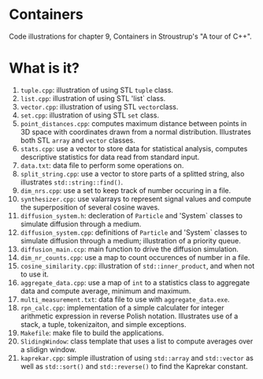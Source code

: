 # Containers

Code illustrations for chapter 9, Containers in Stroustrup's
"A tour of C++".

# What is it?

1. `tuple.cpp`: illustration of using STL `tuple` class.
1. `list.cpp`: illustration of using STL 'list` class.
1. `vector.cpp`: illustration of using STL `vector`class.
1. `set.cpp`: illustration of using STL `set` class.
1. `point_distances.cpp`: computes maximum distance between
    points in 3D space with coordinates drawn from a normal
    distribution.  Illustrates both STL `array` and `vector`
    classes.
1. `stats.cpp`: use a vector to store data for statistical analysis,
    computes descriptive statistics for data read from standard
    input.
1. `data.txt`: data file to perform some operations on.
1. `split_string.cpp`: use a vector to store parts of a splitted
    string, also illustrates `std::string::find()`.
1. `dim_nrs.cpp`: use a set to keep track of number occuring in
    a file.
1. `synthesizer.cpp`: use valarrays to represent signal values and
    compute the superposition of several cosine waves.
1. `diffusion_system.h`: decleration of `Particle` and 'System`
    classes to simulate diffusion through a medium.
1. `diffusion_system.cpp`: definitions of `Particle` and 'System`
    classes to simulate diffusion through a medium;  illustration
    of a priority queue.
1. `diffusion_main.ccp`: main function to drive the diffusion
    simulation.
1. `dim_nr_counts.cpp`: use a map to count occurences of number
    in a file.
1. `cosine_similarity.cpp`: illustration of `std::inner_product`,
    and when not to use it.
1. `aggregate_data.cpp`: use a map of `int` to a statistics class to
    aggregate data and compute average, minimum and maximum.
1. `multi_measurement.txt`: data file to use with `aggregate_data.exe`.
1. `rpn_calc.cpp`: implementation of a simple calculater for integer
    arithmetic expression in reverse Polish notation.  Illustrates use
    of a stack, a tuple, tokenizaiton, and simple exceptions.
1. `Makefile`: make file to build the applications.
1. `SlidingWindow`: class template that uses a list to compute averages over a
   slidign window.
1. `kaprekar.cpp`: simple illustration of using `std::array` and `std::vector`
   as well as `std::sort()` and `std::reverse()` to find the Kaprekar constant.
